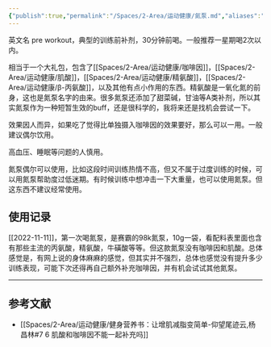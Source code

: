 ```yaml
---
{"publish":true,"permalink":"/Spaces/2-Area/运动健康/氮泵.md","aliases":"pre workout","title":"氮泵","created":"2022-09-17","modified":"2023-03-14","cssclasses":""}
---
```



英文名 pre workout，典型的训练前补剂，30分钟前喝。一般推荐一星期喝2次以内。

相当于一个大礼包，包含了[[Spaces/2-Area/运动健康/咖啡因]]，[[Spaces/2-Area/运动健康/肌酸]]，[[Spaces/2-Area/运动健康/精氨酸]]，[[Spaces/2-Area/运动健康/β-丙氨酸]]，以及其他有点小作用的东西。精氨酸是一氧化氮的前身，这也是氮泵名字的由来。很多氮泵还添加了甜菜碱，甘油等A类补剂，所以其实氮泵作为一种短暂生效的buff，还是很科学的，我将来还是找机会尝试一下。

效果因人而异，如果吃了觉得比单独摄入咖啡因的效果要好，那么可以一用。一般建议偶尔饮用。

高血压、睡眠等问题的人慎用。

氮泵偶尔可以使用，比如这段时间训练热情不高，但又不属于过度训练的时候，可以用氮泵帮助度过低迷期。有时候训练中想冲击一下大重量，也可以使用氮泵。但这东西不建议经常使用。

## 使用记录

[[2022-11-11]]，第一次喝氮泵，是赛霸的98k氮泵，10g一袋，看配料表里面也含有那些主流的丙氨酸，精氨酸，牛磺酸等等。但这款氮泵没有咖啡因和肌酸。总体感觉是，有网上说的身体麻麻的感觉，但其实并不强烈，总体也感觉没有提升多少训练表现，可能下次还得再自己额外补充咖啡因，并有机会试试其他氮泵。

---

## 参考文献

- [[Spaces/2-Area/运动健康/健身营养书：让增肌减脂变简单-仰望尾迹云,杨昌林#7 6 肌酸和咖啡因不能一起补充吗]]
